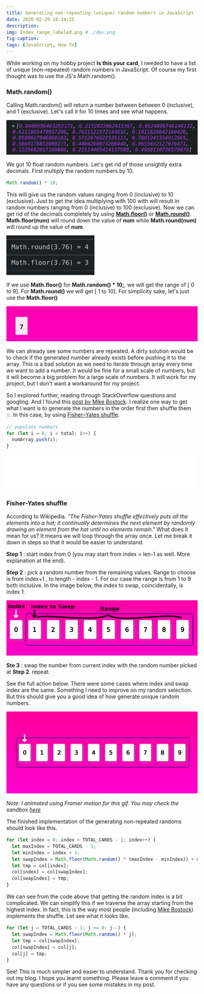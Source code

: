 ```yaml
---
title: Generating non-repeating (unique) random numbers in JavaScript 
date: 2020-02-29 18:34:25
description:
img: Index_range_labeled.png # ./dev.png
fig-caption:
tags: [JavaScript, How To]
---
```


While working on my hobby project **Is this your card**, I needed to have a list of unique (non-repeated) random numbers in JavaScript. Of course my first thought was to use the JS's Math.random().

### Math.random()

Calling Math.random() will return a number between between 0 (inclusive), and 1 (exclusive). Let's call it for 10 times and see what happens.

![Random floats](random_floats.png)

We got 10 float random numbers. Let's get rid of those unsightly extra decimals. First multiply the random numbers by 10.

```js
Math.random() * 10;
```

This will give us the random values ranging from 0 (inclusive) to 10 (exclusive). Just to get the idea multiplying with 100 with will result in random numbers ranging from 0 (inclusive) to 100 (exclusive). Now we can get rid of the decimals completely by using **[Math.floor()](https://developer.mozilla.org/en-US/docs/Web/JavaScript/Reference/Global_Objects/Math/floor)** or **[Math.round()](https://developer.mozilla.org/en-US/docs/Web/JavaScript/Reference/Global_Objects/Math/round)**. **Math.floor(num)** will round down the value of **num** while **Math.round(num)** will round up the value of **num**.

![Round vs Floor](round_and_floor.png)

If we use **Math.floor()** for **Math.random() \* 10;**, we will get the range of [ 0 to 9]. For **Math.round()** we will get [ 1 to 10]. For simplicity sake, let's just use the **Math.floor()**

![Random 0 to 9](random_0_to_9.gif)

We can already see some numbers are repeated. A dirty solution would be to check if the generated number already exists before pushing it to the array. This is a bad solution as we need to iterate through array every time we want to add a number. It would be fine for a small scale of numbers, but it will become a big problem for a large scale of numbers. It will work for my project, but I don't want a workaround for my project.

So I explored further, reading through StackOverflow questions and googling. And I found this [post by Mike Bostock](https://bost.ocks.org/mike/shuffle/). I realize one way to get what I want is to generate the numbers in the order first then shuffle them 💡. In this case, by using [Fisher–Yates shuffle](https://en.wikipedia.org/wiki/Fisher%E2%80%93Yates_shuffle).

```js
// populate numbers
for (let i = 0; i < total; i++) {
  numArray.push(i);
}
```

![Ordered Numbers 0 to 9](ordered_num_0_to_9.gif)

### Fisher-Yates shuffle

According to Wikipedia. _"The Fisher-Yates shuffle effectively puts all the elements into a hat; it continually determines the next element by randomly drawing an element from the hat until no elements remain."_ What does it mean for us? It means we will loop through the array once. Let me break it down in steps so that it would be easier to understand.

**Step 1** : start index from 0 (you may start from index = len-1 as well. More explanation at the end).

**Step 2** : pick a random number from the remaining values. Range to choose is from index+1 , to length - index - 1.
For our case the range is from 1 to 9 both inclusive. In the image below, the index to swap, coincidentally, is index 1.

![Index and range](Index_range_labeled.png)

**Ste 3** : swap the number from current index with the random number picked at **Step 2**. repeat.

See the full action below. There were some cases where index and swap index are the same. Something I need to improve on my random selection. But this should give you a good idea of how generate unique random numbers.

![Full action](random_generate_full.gif)

_Note: I animated using Framer motion for this gif. You may check the sandbox [here](https://codesandbox.io/s/non-repeated-random-6j3vs)_

The finished implementation of the generating non-repeated randoms should look like this.

```js
for (let index = 0; index < TOTAL_CARDS - 1; index++) {
  let maxIndex = TOTAL_CARDS - 1;
  let minIndex = index + 1;
  let swapIndex = Math.floor(Math.random() * (maxIndex - minIndex)) + minIndex;
  let tmp = col[index];
  col[index] = col[swapIndex];
  col[swapIndex] = tmp;
}
```

We can see from the code above that getting the random index is a bit complicated. We can simplify this if we traverse the array starting from the highest index. In fact, this is the way most people (including [Mike Bostock](https://bost.ocks.org/mike/shuffle/)) implements the shuffle. Let see what it looks like.

```js
for (let j = TOTAL_CARDS - 1; j >= 0; j--) {
  let swapIndex = Math.floor(Math.random() * j);
  let tmp = col[swapIndex];
  col[swapIndex] = col[j];
  col[j] = tmp;
}
```

See! This is much simpler and easier to understand. Thank you for checking out my blog. I hope you learnt something. Please leave a comment if you have any questions or if you see some mistakes in my post.
